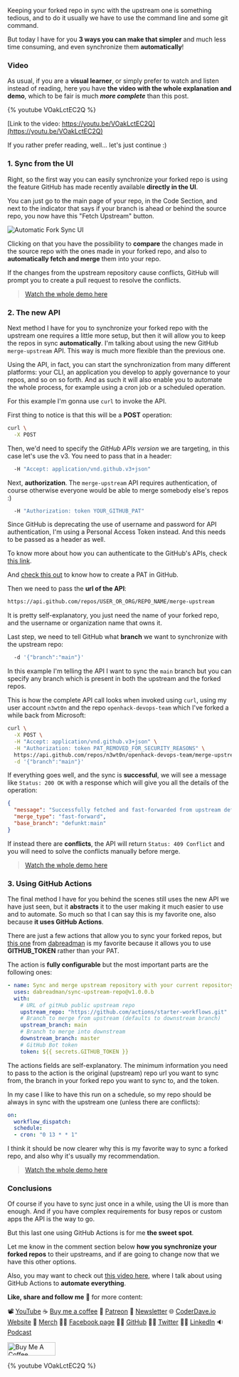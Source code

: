 Keeping your forked repo in sync with the upstream one is something tedious, and to do it usually we have to use the command line and some git command. 

But today I have for you __3 ways you can make that simpler__ and much less time consuming, and even synchronize them __automatically__!

### Video

As usual, if you are a __visual learner__, or simply prefer to watch and listen instead of reading, here you have __the video with the whole explanation and demo__, which to be fair is much ___more complete___ than this post.

{% youtube VOakLctEC2Q %}

[Link to the video: https://youtu.be/VOakLctEC2Q](https://youtu.be/VOakLctEC2Q)

If you rather prefer reading, well... let's just continue :)

### 1. Sync from the UI

Right, so the first way you can easily synchronize your forked repo is using the feature GitHub has made recently available __directly in the UI__.

You can just go to the main page of your repo, in the Code Section, and next to the indicator that says if your branch is ahead or behind the source repo, you now have this "Fetch Upstream" button.

![Automatic Fork Sync UI](https://dev-to-uploads.s3.amazonaws.com/uploads/articles/863ca9tr81krdu01r2ag.png)

Clicking on that you have the possibility to __compare__ the changes made in the source repo with the ones made in your forked repo, and also to __automatically fetch and merge__ them into your repo.

If the changes from the upstream repository cause conflicts, GitHub will prompt you to create a pull request to resolve the conflicts.

> [Watch the whole demo here](https://youtu.be/VOakLctEC2Q?t=26)

### 2. The new API

Next method I have for you to synchronize your forked repo with the upstream one requires a little more setup, but then it will allow you to keep the repos in sync __automatically__. I'm talking about using the new GitHub `merge-upstream` API. This way is much more flexible than the previous one. 

Using the API, in fact, you can start the synchronization from many different platforms: your CLI, an application you develop to apply governance to your repos, and so on so forth. And as such it will also enable you to automate the whole process, for example using a cron job or a scheduled operation.

For this example I'm gonna use `curl` to invoke the API.

First thing to notice is that this will be a __POST__ operation:

```bash
curl \
  -X POST 
```

Then, we'd need to specify the _GitHub APIs version_ we are targeting, in this case let's use the v3. You need to pass that in a header:

```bash
  -H "Accept: application/vnd.github.v3+json"
```

Next, __authorization__. The `merge-upstream` API requires authentication, of course otherwise everyone would be able to merge somebody else's repos :)

```bash
  -H "Authorization: token YOUR_GITHUB_PAT"
```

Since GitHub is deprecating the use of username and password for API authentication, I'm using a Personal Access Token instead. And this needs to be passed as a header as well.

To know more about how you can authenticate to the GitHub's APIs, check [this link](https://docs.github.com/en/rest/guides/getting-started-with-the-rest-api#authentication).

And [check this out](https://youtu.be/SzrETQdGzBM) to know how to create a PAT in GitHub.

Then we need to pass the __url of the API__: 

```bash
https://api.github.com/repos/USER_OR_ORG/REPO_NAME/merge-upstream
```

It is pretty self-explanatory, you just need the name of your forked repo, and the username or organization name that owns it.

Last step, we need to tell GitHub what __branch__ we want to synchronize with the upstream repo:

```bash
  -d '{"branch":"main"}'
```

In this example I'm telling the API I want to sync the `main` branch but you can specify any branch which is present in both the upstream and the forked repos.

This is how the complete API call looks when invoked using `curl`, using my user account `n3wt0n` and the repo `openhack-devops-team` which I've forked a while back from Microsoft:

```bash
curl \
  -X POST \
  -H "Accept: application/vnd.github.v3+json" \
  -H "Authorization: token PAT_REMOVED_FOR_SECURITY_REASONS" \
  https://api.github.com/repos/n3wt0n/openhack-devops-team/merge-upstream \
  -d '{"branch":"main"}'
```

If everything goes well, and the sync is __successful__, we will see a message like `Status: 200 OK` with a response which will give you all the details of the operation:

```json
{
  "message": "Successfully fetched and fast-forwarded from upstream defunkt:main",
  "merge_type": "fast-forward",
  "base_branch": "defunkt:main"
}
```

If instead there are __conflicts__, the API will return `Status: 409 Conflict` and you will need to solve the conflicts manually before merge.

> [Watch the whole demo here](https://youtu.be/VOakLctEC2Q?t=64)

### 3. Using GitHub Actions

The final method I have for you behind the scenes still uses the new API we have just seen, but it __abstracts__ it to the user making it much easier to use and to automate. So much so that I can say this is my favorite one, also because __it uses GitHub Actions__. 

There are just a few actions that allow you to sync your forked repos, but [this one](https://github.com/marketplace/actions/sync-and-merge-upstream-repository-with-your-current-repository) from [dabreadman](https://github.com/dabreadman) is my favorite because it allows you to use __GITHUB_TOKEN__ rather than your PAT.

The action is __fully configurable__ but the most important parts are the following ones:

```yaml
- name: Sync and merge upstream repository with your current repository
  uses: dabreadman/sync-upstream-repo@v1.0.0.b
  with:
    # URL of gitHub public upstream repo
    upstream_repo: "https://github.com/actions/starter-workflows.git"
    # Branch to merge from upstream (defaults to downstream branch)
    upstream_branch: main
    # Branch to merge into downstream
    downstream_branch: master
    # GitHub Bot token
    token: ${{ secrets.GITHUB_TOKEN }}
```

The actions fields are self-explanatory. The minimum information you need to pass to the action is the original (upstream) repo url you want to sync from, the branch in your forked repo you want to sync to, and the token.

In my case I like to have this run on a schedule, so my repo should be always in sync with the upstream one (unless there are conflicts):

```yaml
on:
  workflow_dispatch:
  schedule: 
  - cron: "0 13 * * 1"
```

I think it should be now clearer why this is my favorite way to sync a forked repo, and also why it's usually my recommendation.  

> [Watch the whole demo here](https://youtu.be/VOakLctEC2Q?t=428)

### Conclusions

Of course if you have to sync just once in a while, using the UI is more than enough. And if you have complex requirements for busy repos or custom apps the API is the way to go. 

But this last one using GitHub Actions is for me __the sweet spot__.

Let me know in the comment section below __how you synchronize your forked repos__ to their upstreams, and if are going to change now that we have this other options.

Also, you may want to check out [this video here](https://youtu.be/msCWg2F4sck), where I talk about using GitHub Actions to __automate everything__.

__Like, share and follow me__ 🚀 for more content:

📽 [YouTube](https://www.youtube.com/CoderDave)
☕ [Buy me a coffee](https://buymeacoffee.com/CoderDave)
💖 [Patreon](https://patreon.com/CoderDave)
📧 [Newsletter](https://coderdave.io/newsletter)
🌐 [CoderDave.io Website](https://coderdave.io)
👕 [Merch](https://geni.us/cdmerch)
👦🏻 [Facebook page](https://www.facebook.com/CoderDaveYT)
🐱‍💻 [GitHub](https://github.com/n3wt0n)
👲🏻 [Twitter](https://www.twitter.com/davide.benvegnu)
👴🏻 [LinkedIn](https://www.linkedin.com/in/davidebenvegnu/)
🔉 [Podcast](https://geni.us/cdpodcast)

<a href="https://www.buymeacoffee.com/CoderDave" target="_blank"><img src="https://cdn.buymeacoffee.com/buttons/v2/default-yellow.png" alt="Buy Me A Coffee" style="height: 30px !important; width: 108px !important;" ></a>

{% youtube VOakLctEC2Q %}